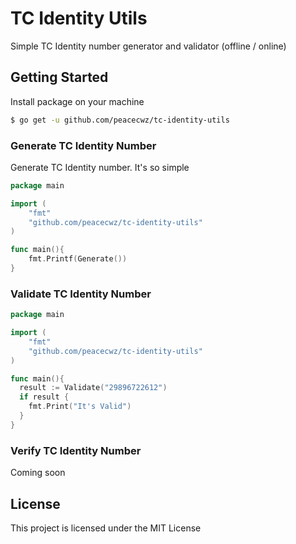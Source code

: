 # TC Identity Utils
Simple TC Identity number generator and validator (offline / online)

## Getting Started

Install package on your machine 

```sh
$ go get -u github.com/peacecwz/tc-identity-utils
```

### Generate TC Identity Number

Generate TC Identity number. It's so simple

```go
package main

import (
	"fmt"
	"github.com/peacecwz/tc-identity-utils"
)

func main(){
	fmt.Printf(Generate())
}
```

### Validate TC Identity Number


```go
package main

import (
	"fmt"
	"github.com/peacecwz/tc-identity-utils"
)

func main(){
  result := Validate("29896722612")
  if result {
    fmt.Print("It's Valid")
  }
}
```

### Verify TC Identity Number

Coming soon

## License

This project is licensed under the MIT License

